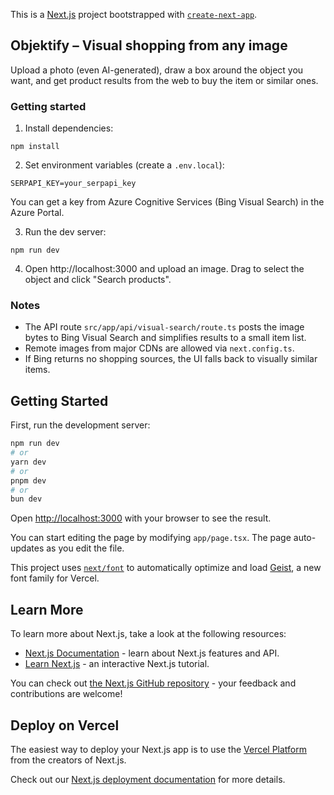 This is a [Next.js](https://nextjs.org) project bootstrapped with [`create-next-app`](https://nextjs.org/docs/app/api-reference/cli/create-next-app).

## Objektify – Visual shopping from any image

Upload a photo (even AI-generated), draw a box around the object you want, and get product results from the web to buy the item or similar ones.

### Getting started

1. Install dependencies:

```
npm install
```

2. Set environment variables (create a `.env.local`):

```
SERPAPI_KEY=your_serpapi_key
```

You can get a key from Azure Cognitive Services (Bing Visual Search) in the Azure Portal.

3. Run the dev server:

```
npm run dev
```

4. Open http://localhost:3000 and upload an image. Drag to select the object and click "Search products".

### Notes

- The API route `src/app/api/visual-search/route.ts` posts the image bytes to Bing Visual Search and simplifies results to a small item list.
- Remote images from major CDNs are allowed via `next.config.ts`.
- If Bing returns no shopping sources, the UI falls back to visually similar items.

## Getting Started

First, run the development server:

```bash
npm run dev
# or
yarn dev
# or
pnpm dev
# or
bun dev
```

Open [http://localhost:3000](http://localhost:3000) with your browser to see the result.

You can start editing the page by modifying `app/page.tsx`. The page auto-updates as you edit the file.

This project uses [`next/font`](https://nextjs.org/docs/app/building-your-application/optimizing/fonts) to automatically optimize and load [Geist](https://vercel.com/font), a new font family for Vercel.

## Learn More

To learn more about Next.js, take a look at the following resources:

- [Next.js Documentation](https://nextjs.org/docs) - learn about Next.js features and API.
- [Learn Next.js](https://nextjs.org/learn) - an interactive Next.js tutorial.

You can check out [the Next.js GitHub repository](https://github.com/vercel/next.js) - your feedback and contributions are welcome!

## Deploy on Vercel

The easiest way to deploy your Next.js app is to use the [Vercel Platform](https://vercel.com/new?utm_medium=default-template&filter=next.js&utm_source=create-next-app&utm_campaign=create-next-app-readme) from the creators of Next.js.

Check out our [Next.js deployment documentation](https://nextjs.org/docs/app/building-your-application/deploying) for more details.
